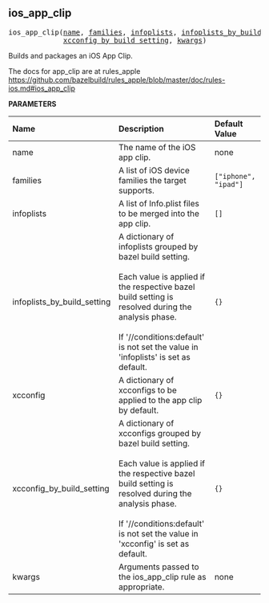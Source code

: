 <!-- Generated with Stardoc: http://skydoc.bazel.build -->



<a id="ios_app_clip"></a>

## ios_app_clip

<pre>
ios_app_clip(<a href="#ios_app_clip-name">name</a>, <a href="#ios_app_clip-families">families</a>, <a href="#ios_app_clip-infoplists">infoplists</a>, <a href="#ios_app_clip-infoplists_by_build_setting">infoplists_by_build_setting</a>, <a href="#ios_app_clip-xcconfig">xcconfig</a>,
             <a href="#ios_app_clip-xcconfig_by_build_setting">xcconfig_by_build_setting</a>, <a href="#ios_app_clip-kwargs">kwargs</a>)
</pre>

Builds and packages an iOS App Clip.

The docs for app_clip are at rules_apple
https://github.com/bazelbuild/rules_apple/blob/master/doc/rules-ios.md#ios_app_clip


**PARAMETERS**


| Name  | Description | Default Value |
| :------------- | :------------- | :------------- |
| <a id="ios_app_clip-name"></a>name |  The name of the iOS app clip.   |  none |
| <a id="ios_app_clip-families"></a>families |  A list of iOS device families the target supports.   |  `["iphone", "ipad"]` |
| <a id="ios_app_clip-infoplists"></a>infoplists |  A list of Info.plist files to be merged into the app clip.   |  `[]` |
| <a id="ios_app_clip-infoplists_by_build_setting"></a>infoplists_by_build_setting |  A dictionary of infoplists grouped by bazel build setting.<br><br>Each value is applied if the respective bazel build setting is resolved during the analysis phase.<br><br>If '//conditions:default' is not set the value in 'infoplists' is set as default.   |  `{}` |
| <a id="ios_app_clip-xcconfig"></a>xcconfig |  A dictionary of xcconfigs to be applied to the app clip by default.   |  `{}` |
| <a id="ios_app_clip-xcconfig_by_build_setting"></a>xcconfig_by_build_setting |  A dictionary of xcconfigs grouped by bazel build setting.<br><br>Each value is applied if the respective bazel build setting is resolved during the analysis phase.<br><br>If '//conditions:default' is not set the value in 'xcconfig' is set as default.   |  `{}` |
| <a id="ios_app_clip-kwargs"></a>kwargs |  Arguments passed to the ios_app_clip rule as appropriate.   |  none |


